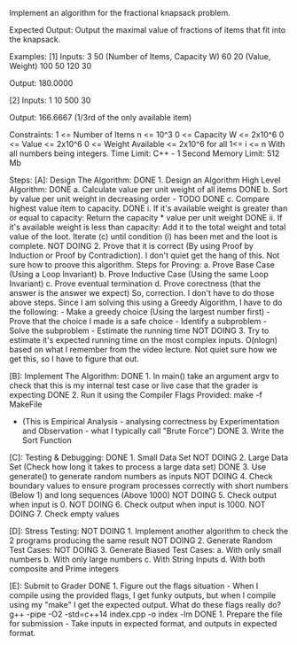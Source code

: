 Implement an algorithm for the fractional knapsack problem. 

Expected Output: Output the maximal value of fractions of items that fit into the knapsack. 

Examples:
[1]
Inputs:
3 50 (Number of Items, Capacity W)
60 20 (Value, Weight)
100 50
120 30

Output: 
180.0000

[2]
Inputs:
1 10
500 30

Output:
166.6667
(1/3rd of the only available item)

Constraints:
1 <= Number of Items n <= 10^3
0 <= Capacity W <= 2x10^6
0 <= Value <= 2x10^6
0 <= Weight Available <= 2x10^6
for all 1<= i <= n
With all numbers being integers.
Time Limit: C++ - 1 Second
Memory Limit: 512 Mb

Steps:
[A]: Design The Algorithm:
DONE 1. Design an Algorithm
    High Level Algorithm:
        DONE a. Calculate value per unit weight of all items
        DONE b. Sort by value per unit weight in decreasing order - TODO
        DONE c. Compare highest value item to capacity. 
            DONE i. If it's available weight is greater than or equal to capacity: 
                Return the capacity * value per unit weight
            DONE ii. If it's available weight is less than capacity:
                Add it to the total weight and total value of the loot. 
                Iterate (c) until condition (i) has been met and the loot is complete.
NOT DOING 2. Prove that it is correct (By using Proof by Induction or Proof by Contradiction).
    I don't quiet get the hang of this. Not sure how to proove this algorithm. 
    Steps for Proving:
    a. Prove Base Case (Using a Loop Invariant)
    b. Prove Inductive Case (Using the same Loop Invariant)
    c. Prove eventual termination
    d. Prove corectness (that the answer is the answer we expect)
    So, correction. I don't have to do those above steps. Since I am solving this using a Greedy Algorithm, I have to do the following:
        - Make a greedy choice (Using the largest number first)
        - Prove that the choice I made is a safe choice
        - Identify a subproblem
        - Solve the subproblem
        - Estimate the running time
NOT DOING 3. Try to estimate it's expected running time on the most complex inputs. 
    O(nlogn) based on what I remember from the video lecture. Not quiet sure how we get this, so I have to figure that out. 

[B]: Implement The Algorithm:
DONE 1. In main() take an argument argv to check that this is my internal test case or live case that the grader is expecting
DONE 2. Run it using the Compiler Flags Provided: make -f MakeFile
- (This is Empirical Analysis - analysing correctness by Experimentation and Observation - what I typically call "Brute Force")
DONE 3. Write the Sort Function

[C]: Testing & Debugging:
DONE 1. Small Data Set
NOT DOING 2. Large Data Set (Check how long it takes to process a large data set)
DONE 3. Use generate() to generate random numbers as inputs
NOT DOING 4. Check boundary values to ensure program processes correctly with short numbers (Below 1) and long sequences (Above 1000)
NOT DOING 5. Check output when input is 0.
NOT DOING 6. Check output when input is 1000.
NOT DOING 7. Check empty values

[D]: Stress Testing:
NOT DOING 1. Implement another algorithm to check the 2 programs producing the same result
NOT DOING 2. Generate Random Test Cases:
NOT DOING 3. Generate Biased Test Cases:
    a. With only small numbers
    b. With only large numbers
    c. With String Inputs
    d. With both composite and Prime integers

[E]: Submit to Grader
DONE 1. Figure out the flags situation - When I compile using the provided flags, I get funky outputs, but when I compile using my "make" I get the expected output. What do these flags really do?
    g++ -pipe -O2 -std=c++14 index.cpp -o index -lm 
DONE 1. Prepare the file for submission - Take inputs in expected format, and outputs in expected format. 